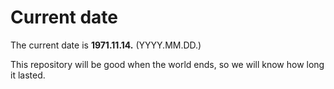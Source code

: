 # Current date

The current date is **1971.11.14.** (YYYY.MM.DD.)

This repository will be good when the world ends, so we will know how long it lasted.